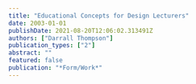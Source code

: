 ```yaml
---
title: "Educational Concepts for Design Lecturers"
date: 2003-01-01
publishDate: 2021-08-20T12:06:02.313491Z
authors: ["Darrall Thompson"]
publication_types: ["2"]
abstract: ""
featured: false
publication: "*Form/Work*"
---
```


